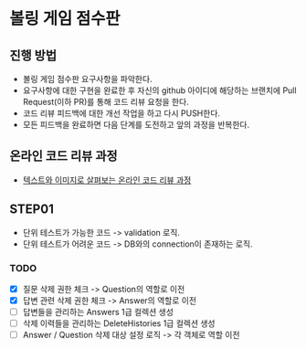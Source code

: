 # 볼링 게임 점수판
## 진행 방법
* 볼링 게임 점수판 요구사항을 파악한다.
* 요구사항에 대한 구현을 완료한 후 자신의 github 아이디에 해당하는 브랜치에 Pull Request(이하 PR)를 통해 코드 리뷰 요청을 한다.
* 코드 리뷰 피드백에 대한 개선 작업을 하고 다시 PUSH한다.
* 모든 피드백을 완료하면 다음 단계를 도전하고 앞의 과정을 반복한다.

## 온라인 코드 리뷰 과정
* [텍스트와 이미지로 살펴보는 온라인 코드 리뷰 과정](https://github.com/next-step/nextstep-docs/tree/master/codereview)

## STEP01 
 - 단위 테스트가 가능한 코드 -> validation 로직.
 - 단위 테스트가 어려운 코드 -> DB와의 connection이 존재하는 로직.
### TODO
 - [x] 질문 삭제 권한 체크 -> Question의 역할로 이전
 - [x] 답변 관련 삭제 권한 체크 -> Answer의 역할로 이전
 - [ ] 답변들을 관리하는 Answers 1급 컬렉션 생성
 - [ ] 삭제 이력들을 관리하는 DeleteHistories 1급 컬렉션 생성
 - [ ] Answer / Question 삭제 대상 설정 로직 -> 각 객체로 역할 이전
